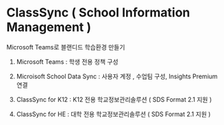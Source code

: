 # ClassSync ( School Information Management  )
Microsoft Teams로 블랜디드 학습환경 만들기 

1. Microsoft Teams : 학생 전용 정책 구성

2. Microisoft School Data Sync : 사용자 계정 , 수업팀 구성, Insights Premium 연결
  
3. ClassSync for K12 : K12 전용 학교정보관리솔루션 ( SDS Format 2.1 지원 )

4. ClassSync for HE : 대학 전용 학교정보관리솔루션 ( SDS Format 2.1 지원 )
